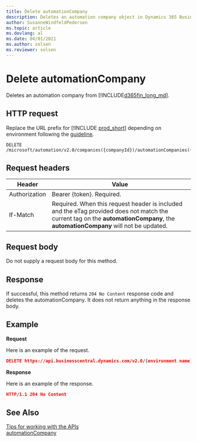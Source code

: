 ```yaml
---
title: Delete automationCompany
description: Deletes an automation company object in Dynamics 365 Business Central.
author: SusanneWindfeldPedersen
ms.topic: article
ms.devlang: al
ms.date: 04/01/2021
ms.author: solsen
ms.reviewer: solsen
---
```


<!-- NOTE: This article is an auto-generated stub from the metadata file. -->
<!-- The sections marked with an EDIT_IS_REQUIRED require manual editing. -->
# Delete automationCompany

Deletes an automation company from [!INCLUDE[d365fin_long_md](../../includes/d365fin_long_md.md)].

## HTTP request

Replace the URL prefix for [!INCLUDE [prod_short](../../includes/prod_short.md)] depending on environment following the [guideline](../../api-reference/v2.0/enabling-apis-for-dynamics-nav.md).

```
DELETE /microsoft/automation/v2.0/companies({companyId})/automationCompanies({automationCompanyId})
```

## Request headers

|Header|Value|
|------|-----|
|Authorization  |Bearer {token}. Required. |
|If-Match       |Required. When this request header is included and the eTag provided does not match the current tag on the **automationCompany**, the **automationCompany** will not be updated. |


## Request body

Do not supply a request body for this method.

## Response

If successful, this method returns ```204 No Content``` response code and deletes the automationCompany. It does not return anything in the response body.

## Example

**Request**

Here is an example of the request.
```json
DELETE https://api.businesscentral.dynamics.com/v2.0/{environment name}/api/microsoft/automation/v2.0/companies({companyId})/automationCompanies({automationCompanyId})
```

**Response**

Here is an example of the response. 
```json
HTTP/1.1 204 No Content
```

## See Also

[Tips for working with the APIs](../../developer/devenv-connect-apps-tips.md)  
[automationCompany](../resources/dynamics_automationCompany.md)